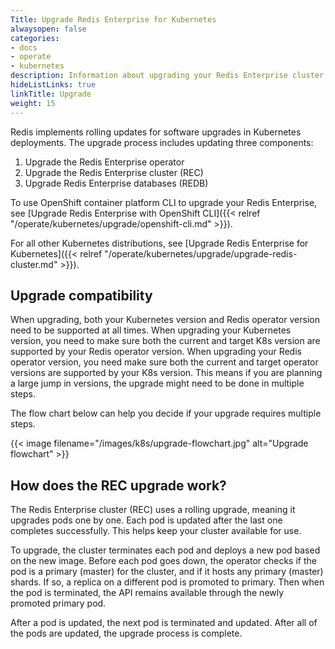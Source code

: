 ```yaml
---
Title: Upgrade Redis Enterprise for Kubernetes
alwaysopen: false
categories:
- docs
- operate
- kubernetes
description: Information about upgrading your Redis Enterprise cluster on Kubernetes.
hideListLinks: true
linkTitle: Upgrade
weight: 15
---
```


Redis implements rolling updates for software upgrades in Kubernetes deployments. The upgrade process includes updating three components:

  1. Upgrade the Redis Enterprise operator
  2. Upgrade the Redis Enterprise cluster (REC)
  3. Upgrade Redis Enterprise databases (REDB)

To use OpenShift container platform CLI to upgrade your Redis Enterprise, see [Upgrade Redis Enterprise with OpenShift CLI]({{< relref "/operate/kubernetes/upgrade/openshift-cli.md" >}}).

For all other Kubernetes distributions, see [Upgrade Redis Enterprise for Kubernetes]({{< relref "/operate/kubernetes/upgrade/upgrade-redis-cluster.md" >}}).

## Upgrade compatibility

When upgrading, both your Kubernetes version and Redis operator version need to be supported at all times. When upgrading your Kubernetes version, you need to make sure both the current and target K8s version are supported by your Redis operator version. When upgrading your Redis operator version, you need make sure both the current and target operator versions are supported by your K8s version. This means if you are planning a large jump in versions, the upgrade might need to be done in multiple steps.

The flow chart below can help you decide if your upgrade requires multiple steps.

{{< image filename="/images/k8s/upgrade-flowchart.jpg" alt="Upgrade flowchart" >}}

## How does the REC upgrade work?

The Redis Enterprise cluster (REC) uses a rolling upgrade, meaning it upgrades pods one by one. Each pod is updated after the last one completes successfully. This helps keep your cluster available for use.

To upgrade, the cluster terminates each pod and deploys a new pod based on the new image.
  Before each pod goes down, the operator checks if the pod is a primary (master) for the cluster, and if it hosts any primary (master) shards. If so, a replica on a different pod is promoted to primary. Then when the pod is terminated, the API remains available through the newly promoted primary pod.

After a pod is updated, the next pod is terminated and updated.
After all of the pods are updated, the upgrade process is complete.
